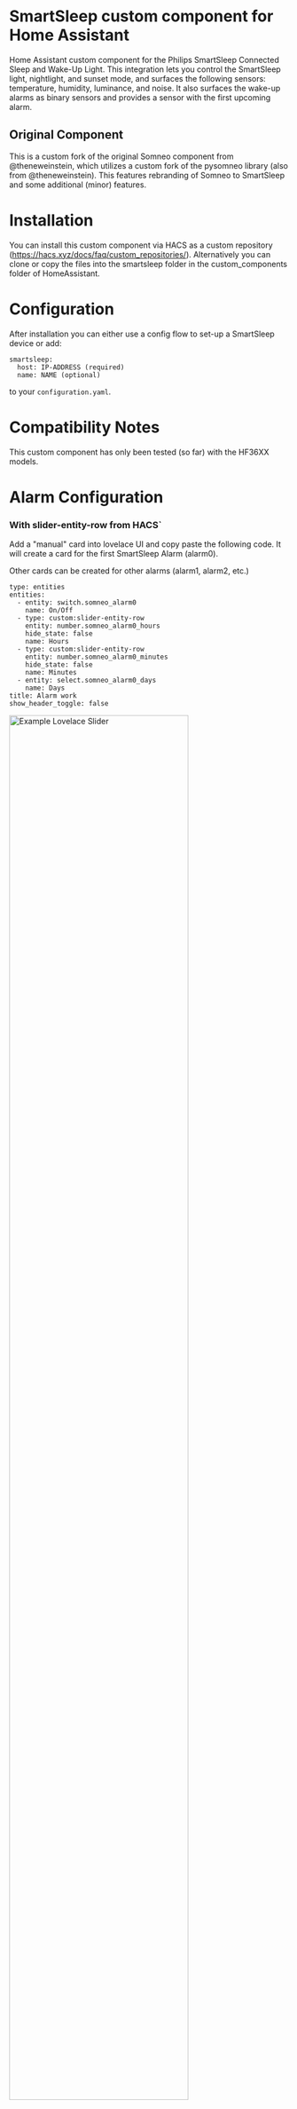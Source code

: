 # SmartSleep custom component for Home Assistant

Home Assistant custom component for the Philips SmartSleep Connected Sleep and Wake-Up Light. This integration lets you control the SmartSleep light, nightlight, and sunset mode, and surfaces the following sensors: temperature, humidity, luminance, and noise. It also surfaces the wake-up alarms as binary sensors and provides a sensor with the first upcoming alarm.

## Original Component
This is a custom fork of the original Somneo component from @theneweinstein, which utilizes a custom fork of the pysomneo library (also from @theneweinstein). This features rebranding of Somneo to SmartSleep and some additional (minor) features.

# Installation
You can install this custom component via HACS as a custom repository (https://hacs.xyz/docs/faq/custom_repositories/). Alternatively you can clone or copy the files into the smartsleep folder in the custom_components folder of HomeAssistant.

# Configuration
After installation you can either use a config flow to set-up a SmartSleep device or add:

```
smartsleep:
  host: IP-ADDRESS (required)
  name: NAME (optional)
```

to your `configuration.yaml`.

# Compatibility Notes
This custom component has only been tested (so far) with the HF36XX models.

# Alarm Configuration

### With slider-entity-row from HACS`

Add a "manual" card into lovelace UI and copy paste the following code. It will create a card for the first SmartSleep Alarm (alarm0).

Other cards can be created for other alarms (alarm1, alarm2, etc.)

```
type: entities
entities:
  - entity: switch.somneo_alarm0
    name: On/Off
  - type: custom:slider-entity-row
    entity: number.somneo_alarm0_hours
    hide_state: false
    name: Hours
  - type: custom:slider-entity-row
    entity: number.somneo_alarm0_minutes
    hide_state: false
    name: Minutes
  - entity: select.somneo_alarm0_days
    name: Days
title: Alarm work
show_header_toggle: false
```

<img src="https://github.com/theneweinstein/somneo/blob/master/lovelace1.jpg" alt="Example Lovelace Slider" width="80%"/>

### Without slider-entity-row from HACS

```
type: entities
entities:
  - entity: switch.somneo_alarm0
    name: On/Off
  - entity: number.somneo_alarm0_hours
    name: Hours
  - entity: number.somneo_alarm0_minutes
    name: Minutes
  - entity: select.somneo_alarm0_days
    name: Days
title: Alarm work
show_header_toggle: false
```

<img src="https://github.com/theneweinstein/somneo/blob/master/lovelace2.jpg" alt="Example Lovelace" width="80%"/>

# Services

This component includes two services to adjust the wake-up light and sound settings. To adjust the light settings of an alarm you can call the following function:

```
service: somneo.set_light_alarm
target:
  entity_id: switch.somneo_alarm0
data:
  curve: sunny day
  level: 20
  duration: 30
```

The curve is either `sunny day`, `island red` or `nordic white`. Level should be between 0 and 25 and duration between 4 and 40 minutes.

To adjust the sound settings of an alarm you can call the following function:

```
service: somneo.set_sound_alarm
target:
  entity_id: switch.somneo_alarm0
data:
  source: sunny day
  channel: 20
  level: 30
```

The source is `wake-up` for the wake-up sounds, `radio` for the FM radio of `off` for no sound. If the wake-up sound is selected, channel is one of the following sounds: `forest birds`, `summer birds`, `morning alps`, `yoga harmony`, `nepal bowls`, `summer lake` or `ocean waves`. If the radio is selected, channel has a value 1 till 5 (formatted as a string). The level should be between 1 and 25.

Furthermore, alarms can be added to or removed from the list in the SmartSleep app with:

```
service: somneo.add_alarm
target:
  entity_id: switch.somneo_alarm0
```

```
service: somneo.remove_alarm
target:
  entity_id: switch.somneo_alarm0
```
